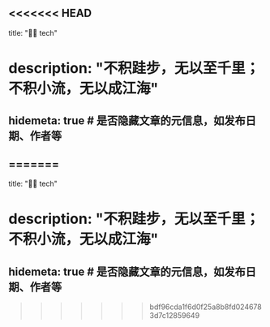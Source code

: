 <<<<<<< HEAD
---
title: "👩‍💻 tech"
# description: "不积跬步，无以至千里；不积小流，无以成江海"
hidemeta: true # 是否隐藏文章的元信息，如发布日期、作者等
---

=======
---
title: "👩‍💻 tech"
# description: "不积跬步，无以至千里；不积小流，无以成江海"
hidemeta: true # 是否隐藏文章的元信息，如发布日期、作者等
---

>>>>>>> bdf96cda1f6d0f25a8b8fd0246783d7c12859649
